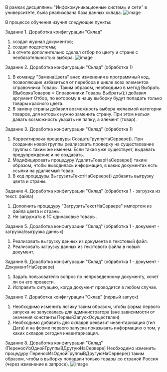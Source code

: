 В рамках дисциплины "Инфокомуникационные системы и сети" в университете, была реализована база данных склада.
![image](https://github.com/daktanaev/1C/assets/105858525/7deed203-1842-479d-9502-10f54f209e71)

В процессе обучения изучил следующие пункты:

Задание 1. Доработка конфигурации "Склад"
1) создал журнал документов;
2) создал подсистемы;
3) в отчете дополнительно сделал отбор по цвету и стране с необязательностью выбора.
![image](https://github.com/daktanaev/1C/assets/105858525/8b191934-f96e-4c98-9161-7cd1b8c732a3)


Задание 2. Доработка конфигурации "Склад" (обработка 1)
1) В команду "ЗаменаЦвета" внес изменения в программный код, позволяющие избавиться от перебора в цикле всех элементов справочника Товары. Таким образом, необходимо в метод Выбрать (ВыборкаТоваров = Справочники.Товары.Выбрать();) добавил аргумент Отбор, по которому в нашу выборку будут попадать только товары красного цвета.
2) В замену страны добавил возможность выбора желаемой категории товаров, для которых нужно заменить страну. При этом нельзя давать возможность указать не папку, а элемент (товар).

Задание 3. Доработка конфигурации "Склад" (обработка 1)
1) Корректировка процедуры СоздатьГруппуНаСервере(). При создании новой группы реализовать проверку на существование группы с таким же именем. Если такая уже существует, выдавать предупреждение и не создавать.
2) Модифицировать процедуру УдалитьТоварНаСервере() таким образом, чтобы выводилась информация, в каких документах есть ссылки на удаляемый товар.
3) В код процедуры ВыгрузитьТекстНаСервере() добавить выгрузку цвета и страны.

Задание 4. Доработка конфигурации "Склад" (обработка 1 - загрузка из текст. файла)
1) Дополнить процедуру "ЗагрузитьТекстНаСервере" импортом из файла цвета и страны.
2) Не загружать в 1С одинаковые товары.

Задание 5. Доработка конфигурации "Склад" (обработка 1 - документ - загрузка/выгрузка данных)
1) Реализовать выгрузку данных из документа в текстовый файл.
2) Реализовать загрузку данных из текстового файла в новый документ.

Задание 6. Доработка конфигурации "Склад" (обработка 1 - документ - Документ1НаСервере)
1) Задать пользователю вопрос по непроведенному документу, хочет ли он его провести.
2) Исправить ситуацию, когда документ проводится в любом случае.

Задание 7. Доработка конфигурации "Склад" (первый запуск)
1) Необходимо изменить логику таким образом, чтобы форма первого запуска не запускалась для администратора (вне зависимости от значения константы ПервыйЗапускОсуществлен).
2) Необходимо добавить для складов реквизит инвентаризация (тип Дата) и на форме первого запуска показывать информацию о том, у каких складов сегодня инвентаризация.

Задание 8. Доработка конфигурации "Склад" (ПереносИзОднойГруппыВДругуюНаСервере)
Необходимо изменить процедуру ПереносИзОднойГруппыВДругуюНаСервере() таким образом, чтобы в выборку попадали только товары со страной Россия (через изменение в запросе).
![image](https://github.com/daktanaev/1C/assets/105858525/e67de388-fdc8-412a-8f60-a222b921a176)
